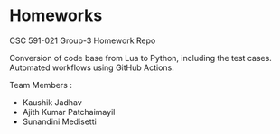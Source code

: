 # Homeworks
CSC 591-021 Group-3 Homework Repo

Conversion of code base from Lua to Python, including the test cases. Automated workflows using GitHub Actions.

Team Members :
 - Kaushik Jadhav
 - Ajith Kumar Patchaimayil
 - Sunandini Medisetti 
